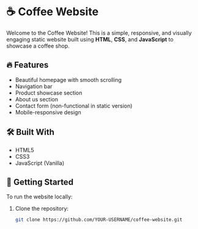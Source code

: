 # ☕ Coffee Website

Welcome to the Coffee Website! This is a simple, responsive, and visually engaging static website built using **HTML**, **CSS**, and **JavaScript** to showcase a coffee shop.

## 🔥 Features

- Beautiful homepage with smooth scrolling
- Navigation bar
- Product showcase section
- About us section
- Contact form (non-functional in static version)
- Mobile-responsive design

## 🛠️ Built With

- HTML5
- CSS3
- JavaScript (Vanilla)

## 🚀 Getting Started

To run the website locally:

1. Clone the repository:
   ```bash
   git clone https://github.com/YOUR-USERNAME/coffee-website.git
